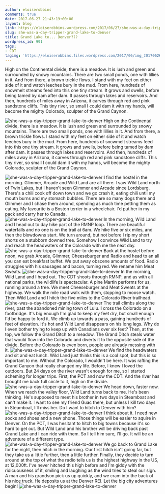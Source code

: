 ```yaml
---
author: eloiserobbins
comments: true
date: 2017-06-27 21:43:19+00:00
layout: blog
link: https://eloiserobbins.wordpress.com/2017/06/27/she-was-a-day-tripper-grand-lake-to-denver/
slug: she-was-a-day-tripper-grand-lake-to-denver
title: Grand Lake to... Denver???
wordpress_id: 991
tags:
- CDT
tagimg: 'https://eloiserobbins.files.wordpress.com/2017/06/img_20170626_143250.jpg'
---
```


High on the Continental divide, there is a meadow. It is lush and green and surrounded by snowy mountains. There are two small ponds, one with lillies in it. And from there, a brown trickle flows. I stand with my feet on either side of it and watch leeches bury in the mud. From here, hundreds of snowmelt streams feed into this one tiny stream. It grows and swells, before being tamed by dam after dam. It passes through lakes and reservoirs. And then, hundreds of miles away in Arizona, it carves through red and pink sandstone cliffs. This tiny river, so small I could dam it with my hands, will become the mighty Colorado, sculpter of the Grand Caynon.


![she-was-a-day-tripper-grand-lake-to-denver](https://eloiserobbins.files.wordpress.com/2017/06/img_20170626_143250.jpg)
High on the Continental divide, there is a meadow. It is lush and green and surrounded by snowy mountains. There are two small ponds, one with lillies in it. And from there, a brown trickle flows. I stand with my feet on either side of it and watch leeches bury in the mud. From here, hundreds of snowmelt streams feed into this one tiny stream. It grows and swells, before being tamed by dam after dam. It passes through lakes and reservoirs. And then, hundreds of miles away in Arizona, it carves through red and pink sandstone cliffs. This tiny river, so small I could dam it with my hands, will become the mighty Colorado, sculpter of the Grand Caynon.

![she-was-a-day-tripper-grand-lake-to-denver](https://eloiserobbins.files.wordpress.com/2017/06/img_20170625_074134.jpg)
I find the hostel in the morning. Glimmer, Arcade and Wild Land are all there. I saw Wild Land north of Twin Lakes, but I haven't seen Glimmer and Arcade since Lordsburg. There's a chili cook off down town and we go crash it, eating chili until my mouth burns and my stomach bubbles. There are so many dogs there and Glimmer and I chase them around, spending as much time petting them as eating. My favourite is a Boston terrier in a wheelchair. I'd put her in my pack and carry her to Canada.
![she-was-a-day-tripper-grand-lake-to-denver](https://eloiserobbins.files.wordpress.com/2017/06/img_20170625_093523.jpg)
In the morning, Wild Land and I head out to day hike part of the RMNP loop. There are beautiful waterfalls and no one is on the trail at 6am. We hike five or six miles, and then the blowdowns start. We turn around, but not before I rip my short shorts on a stubborn downed tree. Somehow I convince Wild Land to try and reach the headwaters of the Colorado with me the next day.
![she-was-a-day-tripper-grand-lake-to-denver](https://eloiserobbins.files.wordpress.com/2017/06/img_20170626_092716.jpg)
Back at the hostel before noon, we grab Arcade, Glimmer, Cheeseburger and Radio and head to an all you can eat breakfast buffet. We put away obscene amounts of food. Radio struggles with his sausages and bacon, turning red. We rename him Meat Sweats.
![she-was-a-day-tripper-grand-lake-to-denver](https://eloiserobbins.files.wordpress.com/2017/06/img_20170626_131327.jpg)
In the morning, Wild Land and I head out. The CDT shoots through RMNP, and as with all national parks, the wildlife is spectacular. A pine Martin performs for us, running around a tree. We meet Cheeseburger and Meat Sweats at the highway. We walk the mile road walk with them, stopping to moose watch. Then Wild Land and I hitch the five miles to the Colorado River trailhead.
![she-was-a-day-tripper-grand-lake-to-denver](https://eloiserobbins.files.wordpress.com/2017/06/img_20170626_134719.jpg)
The trail climbs along the river, past the abandoned mining town of Lulu. I cross the Colorado on a footbridge. It's big enough I'm glad to keep my feet dry, but small enough I'd be happy to ford it. We climb up towards a pass, gaining hundreds of feet of elevation. It's hot and Wild Land disappears on his long legs. Why do I even bother trying to keep up with Canadians over six feet? Then, at the top, we follow the Grand Ditch to a meadow. The Grand Ditch steals water that would flow into the Colorado and diverts it to the opposite side of the divide. Before the Colorado is even born, people are already messing with it.
![she-was-a-day-tripper-grand-lake-to-denver](https://eloiserobbins.files.wordpress.com/2017/06/img_20170626_142151.jpg)
We find the headwaters and sit and eat lunch. Wild Land just thinks this is a cool spot, but this is so important to me. Without the Colorado, I wouldn't be here. It was rafting the Grand Canyon that really changed my life. Before, I knew I loved the outdoors. But 24 days on the river wasn't enough for me, so I started scheming for longer trips. First, the PCT and now the CDT. And the river has brought me back full circle to it, high on the divide.
![she-was-a-day-tripper-grand-lake-to-denver](https://eloiserobbins.files.wordpress.com/2017/06/img_20170626_143716.jpg)
We head down, faster now. When we reach the valley floor, Wild Land turns back to me. He's been thinking. He's supposed to meet his brother in two days in Steamboat and can't make it. I want to see my friend Guac there, but unless I kill two days in Steamboat, I'll miss her. Do I want to hitch to Denver with him? 
![she-was-a-day-tripper-grand-lake-to-denver](https://eloiserobbins.files.wordpress.com/2017/06/img_20170626_170234.jpg)
I think about it. I need new socks and shoes and a new phone. Those things will be easier to aquire in Denver. On the PCT, I was hesitant to hitch to big towns because it's so hard to get out. But Wild Land and his brother will be driving back past Grand Lake and I can ride with them. So I tell him sure, I'll go. It will be an adventure of a different type.
![she-was-a-day-tripper-grand-lake-to-denver](https://eloiserobbins.files.wordpress.com/2017/06/img_20170627_111057.jpg)
We go back to Grand Lake for the night, then hitch in the morning. Our first hitch isn't going far, but they take us a little further, then a little further. Finally, they decide to turn around at the top of what the radio tells us is the highest highway in the US, at 12,000ft. I've never hitched this high before and I'm giddy with the ridicuousness of it, smiling and laughing as the wind tries to steal our sign. A man and his grandson pick us up quickly, and we cram into the back of his nice truck. He deposits us at the Denver REI. Let the big city adventures begin!
![she-was-a-day-tripper-grand-lake-to-denver](https://eloiserobbins.files.wordpress.com/2017/06/img_20170627_103904.jpg)
